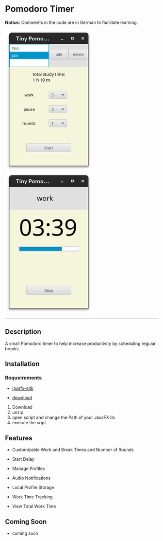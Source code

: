 # Pomodoro Timer

**Notice:** Comments in the code are in German to facilitate learning.

![Screenshot](src/main/resources/de/tiny/screenshot1.png)
![Screenshot](src/main/resources/de/tiny/screenshot2.png)

---

## Description

A small Pomodoro timer to help increase productivity by scheduling regular breaks.

## Installation

### Requeirements

- [javafx-sdk](https://gluonhq.com/products/javafx/)

- [download](https://github.com/JT-808/Tiny-PomoPal/archive/refs/heads/main.zip)

1. Download
2. unzip
3. open script and change the Path of your JavaFX lib
4. execute the sript.

## Features

- Customizable Work and Break Times and Number of Rounds

- Start Delay

- Manage Profiles

- Audio Notifications

- Local Profile Storage

- Work Time Tracking

- View Total Work Time

## Coming Soon

- coming soon
